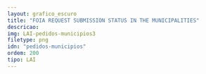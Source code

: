 ```yaml
---
layout: grafico_escuro
title: "FOIA REQUEST SUBMISSION STATUS IN THE MUNICIPALITIES"
descricao:
img: LAI-pedidos-municipios3
filetype: png
idn: "pedidos-municipios"
ordem: 200
tipo: LAI
---
```

